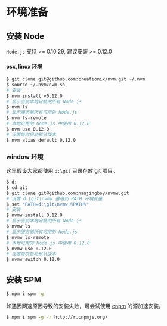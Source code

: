 
# 环境准备

## 安装 Node

`Node.js` 支持 >= 0.10.29, 建议安装 >= 0.12.0

#### osx, linux 环境

```bash
$ git clone git@github.com:creationix/nvm.git ~/.nvm
$ source ~/.nvm/nvm.sh
# 安装
$ nvm install v0.12.0
# 显示当前本地安装的所有 Node.js
$ nvm ls 
# 显示服务器所有可用的 Node.js
$ nvm ls-remote
# 本地可用的 Node.js 中使用 0.12.0
$ nvm use 0.12.0
# 设置每次启动默认版本
$ nvm alias default 0.12.0
```

### window 环境

这里假设大家都使用 `d:\git` 目录存放 git 项目。

```bash
$ d:
$ cd git
$ git clone git@github.com:nanjingboy/nvmw.git
# 设置 d:\git\nvmw 墓道到 PATH 环境变量
$ set "PATH=d:\git\nvmw;%PATH%"
# 安装
$ nvmw install 0.12.0
# 显示当前本地安装的所有 Node.js
$ nvmw ls 
# 显示服务器所有可用的 Node.js
$ nvmw ls-remote
# 本地可用的 Node.js 中使用 0.12.0
$ nvmw use 0.12.0
# 设置每次启动默认版本
$ nvmw switch 0.12.0
```

## 安装 SPM

```bash
$ npm i spm -g
```

如遇因网速原因导致的安装失败，可尝试使用 [cnpm](http://cnpmjs.org/) 的源加速安装。

```bash
$ npm i spm -g -r http://r.cnpmjs.org/
```

